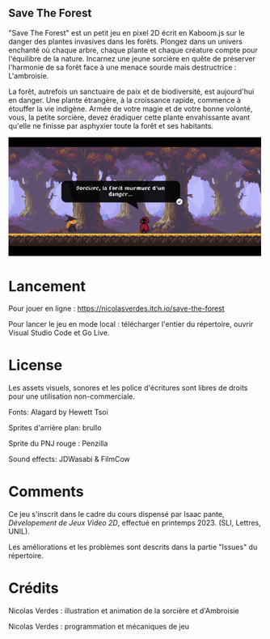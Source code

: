 <!--- Le README de votre Github doit documenter le contexte de votre développement en mentionnant, dans l’ordre suivant
une brève description (en français ou en anglais) de votre rendu et de ses fonctionnalités --->
## Save The Forest 
<!--- <img width="768" alt="image" src="https://github.com/glitch1312/Fix-It/assets/96738339/fd947a11-68b2-48e4-8a66-aac71b826d6a"> --->


"Save The Forest" est un petit jeu en pixel 2D écrit en Kaboom.js sur le danger des plantes invasives dans les forêts. Plongez dans un univers enchanté où chaque arbre, chaque plante et chaque créature compte pour l'équilibre de la nature. Incarnez une jeune sorcière en quête de préserver l'harmonie de sa forêt face à une menace sourde mais destructrice : L'ambroisie.


La forêt, autrefois un sanctuaire de paix et de biodiversité, est aujourd'hui en danger. Une plante étrangère, à la croissance rapide, commence à étouffer la vie indigène. Armée de votre magie et de votre bonne volonté, vous, la petite sorcière, devez éradiquer cette plante envahissante avant qu'elle ne finisse par asphyxier toute la forêt et ses habitants.


<!---#au moins une capture illustrant votre travail ; attention, pour la VR, un GIF est requis --->
<img width="500" alt="image" src="https://github.com/Nixoux/Save-the-Forest/blob/main/assets/GameImage.png">

<!---la procédure d’installation / de lancement --->
# Lancement
Pour jouer en ligne : https://nicolasverdes.itch.io/save-the-forest

Pour lancer le jeu en mode local : télécharger l'entier du répertoire, ouvrir Visual Studio Code et Go Live. 


<!---les éventuels copyrights, informations de licence, et autres références de vos sources et ressources y compris en matière de code récupéré --->
# License
Les assets visuels, sonores et les police d'écritures sont libres de droits pour une utilisation non-commerciale. 


Fonts: Alagard by Hewett Tsoi

Sprites d'arrière plan: brullo

Sprite du PNJ rouge : Penzilla

Sound effects:  JDWasabi & FilmCow

<!---le contexte de développement (exemple : Ce projet a été développé dans le cadre du cours <nom de l’enseignement> dispensé par Isaac Pante (SLI, Lettres, UNIL)). --->
# Comments
Ce jeu s'inscrit dans le cadre du cours dispensé par Isaac pante, *Dévelopement de Jeux Video 2D*, effectué en printemps 2023. (SLI, Lettres, UNIL).

<!---Les limites de votre travail ainsi que les possibilités d’amélioration doivent apparaître comme « issues », assorties des étiquettes adéquates (bug, enhancement, etc.) et non dans le Readme. Gardez à l’esprit que cette description est destinée à d’autres personnes intéressées par votre code. --->
Les améliorations et les problèmes sont descrits dans la partie "Issues" du répertoire. 

<!---Votre répertoire Github doit porter un nom qui facilite l'identification unique de votre travail ; ce nom peut être pensé comme une "marque" (par exemple : pas de "projet-visualisation" mais plutôt "statistique-vente-armes" ou "weaponview")
 --->
<!---Attention : aucun matériel soumis à droit d’auteur (images, sons, etc.) ne doit être déposé sur une archive publique. Si du matériel soumis à droit d’auteur est au coeur de votre travail, merci de créer un Github privé (choix "private" au moment de la création).
Attention : la récupération partielle de code est autorisée pour peu que la source soit mentionnée à même le code, au travers de commentaires inline ; dans le cas contraire, vous vous exposez à une dénonciation pour plagiat ou fraude. --->

# Crédits
Nicolas Verdes : illustration et animation de la sorcière et d'Ambroisie 

Nicolas Verdes : programmation et mécaniques de jeu
